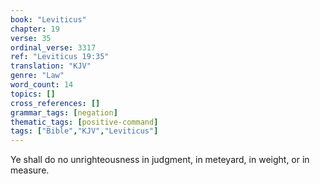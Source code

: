 ```yaml
---
book: "Leviticus"
chapter: 19
verse: 35
ordinal_verse: 3317
ref: "Leviticus 19:35"
translation: "KJV"
genre: "Law"
word_count: 14
topics: []
cross_references: []
grammar_tags: [negation]
thematic_tags: [positive-command]
tags: ["Bible","KJV","Leviticus"]
---
```

Ye shall do no unrighteousness in judgment, in meteyard, in weight, or in measure.
